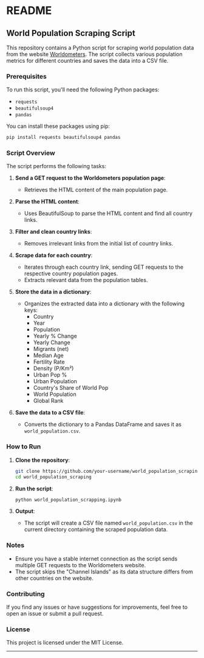 # README

## World Population Scraping Script

This repository contains a Python script for scraping world population data from the website [Worldometers](https://www.worldometers.info/). The script collects various population metrics for different countries and saves the data into a CSV file.

### Prerequisites

To run this script, you'll need the following Python packages:
- `requests`
- `beautifulsoup4`
- `pandas`

You can install these packages using pip:

```bash
pip install requests beautifulsoup4 pandas
```

### Script Overview

The script performs the following tasks:

1. **Send a GET request to the Worldometers population page**:
   - Retrieves the HTML content of the main population page.

2. **Parse the HTML content**:
   - Uses BeautifulSoup to parse the HTML content and find all country links.

3. **Filter and clean country links**:
   - Removes irrelevant links from the initial list of country links.

4. **Scrape data for each country**:
   - Iterates through each country link, sending GET requests to the respective country population pages.
   - Extracts relevant data from the population tables.

5. **Store the data in a dictionary**:
   - Organizes the extracted data into a dictionary with the following keys:
     - Country
     - Year
     - Population
     - Yearly % Change
     - Yearly Change
     - Migrants (net)
     - Median Age
     - Fertility Rate
     - Density (P/Km²)
     - Urban Pop %
     - Urban Population
     - Country's Share of World Pop
     - World Population
     - Global Rank

6. **Save the data to a CSV file**:
   - Converts the dictionary to a Pandas DataFrame and saves it as `world_population.csv`.

### How to Run

1. **Clone the repository**:
   ```bash
   git clone https://github.com/your-username/world_population_scraping.git
   cd world_population_scraping
   ```

2. **Run the script**:
   ```bash
   python world_population_scrapping.ipynb
   ```

3. **Output**:
   - The script will create a CSV file named `world_population.csv` in the current directory containing the scraped population data.

### Notes

- Ensure you have a stable internet connection as the script sends multiple GET requests to the Worldometers website.
- The script skips the "Channel Islands" as its data structure differs from other countries on the website.

### Contributing

If you find any issues or have suggestions for improvements, feel free to open an issue or submit a pull request.

### License

This project is licensed under the MIT License.

---
